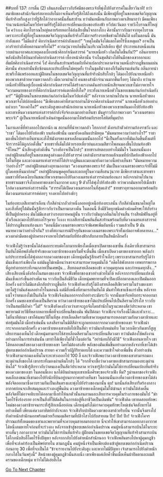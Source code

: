 ##บทที่ 137: การตื่น (2)
เส้นแสงนั้นราวกับรัศมีของพระเจ้าที่พุ่งไปยังสวรรค์ในเสี้ยววินาที!
ทว่าสมาชิกของสำนักจันทร์สลายกลับไม่อาจเห็นหรือรู้สึกได้ถึงแสงนั้น มีเพียงผู้ที่อยู่ในขอบเขตจิตวิญญาณที่แท้จริงหรือสูงกว่าที่รู้สึกได้ว่าอากาศนั้นสั่นสะท้าน ทว่ามันเหมือนกับภาพลวงตาเสียมากว่า
มีคนเพียงจำนวนน้อยนิดในทวีปครามที่รับรู้ได้ถึงการเปลี่ยนแปลงของท้องฟ้า
ทวีปตะวันตก
ราชวังโบราณที่ใหญ่โต
คว้างงง
ศิลาโบราณใหญ่หลายร้อยหลาได้ส่งเสียงขึ้นใจกลางโถง ศิลานั้นราวกับมาจากยุคโบราณเพราะกระทั่งผู้ที่อยู่ในขอบเขตจิตวิญญาณที่แท้จริงก็ไม่อาจสร้างรอยขีดข่วนให้มันได้ แต่ในตอนนี้ มันกำลังแตก
“ไม่ดีแล้ว! ศิลากำเนิดสวรรค์กำลังแตก!”
“เหตุใดมันจึงได้แตกโดยไร้ซึ่งเหตุผล? อาจเป็นลางร้ายกำลังคืบคลานมาหรือไม่?”
ความวุ่นวายเกิดขึ้นในบริเวณใกล้เคียง
ฟุ่บ!
ประกายแสงหนึ่งแล่นวาบผ่านอากาศและหยุดลงเบื้องหน้าศิลากำเนิดสวรรค์
“นายเหนือหัว เกิดอันใดขึ้นกัน!?”
กลิ่นอายทรงพลังนับสิบได้บินมายังศิลากำเนิดสวรรค์
เบื้องหน้าศิลานั้น ร่างในชุดสีม่วงได้ยืนมือของเขาออกและสัมผัสศิลากำเนิดสวรรค์
วิ้ง!
ศิลาสั่นสะท้านพร้อมกับที่คำแปลกประหลาดจำนวนหนึ่งปรากฏขึ้นบนแผ่นศิลานั้น คำเหล่านั้นซับซ้อนและแปรเปลี่ยนไม่หยุดยั้ง
ร่างในชุดสีม่วงเองก็เริ่มดิ้นรนเช่นกัน กลิ่นอายน่าสะพรึงได้แพร่ออกและผู้ฝึกตนในขอบเขตจิตวิญญาณที่แท้จริงนับสิบใกล้ๆ ได้มองไปยังนายเหนือหัวของพวกเขาด้วยความหวาดกลัว
เมื่อเวลาผ่านไป คนของสำนักจำนวนมากขึ้นเรื่อยๆ ได้มาถึง ทว่านายเหนือหัวที่ยืนอยู่เบื้องหน้าศิลากำเนิดสวรรค์ได้สร้างแรงกดดันอย่างหนักเสียจนพวกเขาไม่อาจหายใจ
“ความหมายของการที่ศิลากำเนิดสวรรค์แตกคือสิ่งใด? กระทั่งนายเหนือหัวในขอบเขตแก่นก่อกำเนิดยังมา!”
“มีผู้ฝึกตนในขอบเขตแก่นก่อกำเนิดในทวีปแห่งนี้!”
หลังจากเวลาผ่านไปนาน นายเหนือหัวของพวกเขาจึงได้ปล่อยมือลง
“มีเพียงสองคำที่สามารถอ่านได้จากศิลากำเนิดสวรรค์” นายเหนือหัวเอ่ยอย่างแผ่วเบา
“สองคำใด?” คนระดับสูงของสำนักเอ่ยถาม
นายเหนือหัวของพวกเขาพลันมองไปยังท้องฟ้า และเขาเห็นดวงเนตรแห่งสวรรค์กำลังจับจ้องลงมาอย่างเย็นชา มันดูราวกับภาพลวงตา
“ดวงเนตรของพระเจ้า” ผู้เป็นนายเหนือหัวเค้นคำพูดนั้นออกมาได้พร้อมกับรอยโลหิตที่มุมปาก

ในกาแลกซี่ที่ห่างออกไปมากนัก
ณ สถานที่ที่น่าหวาดกลัว
โฮกกกก!
มังกรเก้าตัวคำรามก้องราชวัง และ ‘ราชา’ ได้มองไปยังท้องฟ้า บนท้องฟ้านั้น เมฆายังคงผันแปรมิหยุด
“มันหมายความว่าอย่างไร?” ราชามองขึ้นไปอย่างเย็นชาและสั่งให้มังกรของเขาเคลื่อนเมฆนั้นออกไป
“นี่เป็นครั้งแรกที่มันเกิดขึ้นตั้งแต่ที่จักรวรรดิได้ถูกก่อตั้งขึ้น” ชายชราที่เต็มไปด้วยรอยเหี่ยวย่นและผมสีขาวโพลนมองขึ้นไปบนท้องฟ้า
“ที่ไหน?” น้ำเสียงสูงส่งดังขึ้น
“บางทีอาจเป็นใกล้ๆ” ชายชราเอ่ยตอบอย่างไม่มั่นใจ
ในตอนนั้นเอง เหล่าผู้ฝึกตนที่อยู่ในขอบเขตสูงต่างมองไปยังสวรรค์
เหล่ามังกรสามารถผลักเมฆที่ปกปิดท้องฟ้าออกไปได้ในที่สุด และดวงเนตรแห่งสวรรค์ก็ได้ปรากฏขึ้นและมองมายังดาวดวงนี้อย่างเย็นชา
“มันหมายความว่าอย่างไร?” เหล่าผู้ฝึกตนต่างอุทานออกมา
“ดวงเนตรของพระเจ้า! มันเป็นดวงเนตรของพระเจ้าที่ไม่มีผู้ใดเคยเห็นมาก่อน!”
เหล่าผู้ฝึกตนพูดคุยกันและตกอยู่ในความสับสนวุ่นวาย
มีเพียงราชาและชายชราผมขาวที่ยังคงเงียบงันขณะที่พวกเขามองไปยังดวงเนตรแห่งสวรรค์บนท้องนภา
หลังจากผ่านไปนาน ชายชราผมขาวจึงโบกคทาของเขาในอากาศ และงู 9 ตัวก็ได้พุ่งไปยังท้องฟ้า ทว่าพวกมันหายไปเมื่อเข้าใกล้ดวงเนตรแห่งสวรรค์นั้น
“สวรรค์ได้เปิดดวงเนตรออกในที่สุดแล้ว!” ชายชราอุทานออกมาพร้อมกับที่ดวงเนตรแห่งสวรรค์ค่อยๆ จางหายไปอย่างช้าๆ

ในท้องทะเลสีเทาพร่าเลือน เรือสีดำน่ากลัวลำหนึ่งลอยอยู่เหนือท้องทะเลนั้น
เรือสีดำนั้นขนาดใหญ่โต และสิ่งที่อยู่ใต้มันนั้นรู้สึกราวกับว่าเป็นยามกลางคืน
ในตอนนี้ สิ่งมีชีวิตทุกชนิดต่างค้อมศีรษะให้กับร่างที่เป็นผู้ปกครอง มันไม่มีแสงสว่างรอบกายคนผู้นั้น ราวกับว่ามันถูกกลืนกินไปจนสิ้น
ร่างสีทมิฬยืนอยู่ที่หัวเรือและมองไปยังทะเลไร้จุดจบ
วิ้งงงง
ทะเลสีเทานั้นพลันสั่นสะท้านพร้อมกับที่ดวงเนตรแห่งสวรรค์ได้ปรากฏขึ้นบนท้องนภา
“ตอนนี้มีดวงเนตรของพระเจ้าพิเศษเพิ่มอันหนึ่ง รวมแล้วเป็น 9 มันหมายความว่าอย่างไรกัน? บางทีสถานการณ์ปัจจุบันของดวงเนตรของพระเจ้าทั้งแปดอาจพังทลายลง...”
ดวงตาดำมืดของผู้ปกครองจางหายไปพร้อมกับที่ท้องฟ้ากลับกลายเป็นสีหมึกอีกครั้ง

จ้าวเฟิงไม่รู้ว่าเขานั้นได้ส่งผลกระทบต่อโลกมากเพียงใดเมื่อเขาเปิดตาของเขาขึ้น
สิ่งเดียวที่เขาสามารถยืนยันได้คือพลังที่แท้จริงของดวงตาซ้ายของเขาเริ่มที่จะตื่นขึ้น เมื่อเขาเปิดดวงตาของเขาออก พลังเก่าแก่ประการหนึ่งได้พุ่งออกจากดวงตาของเขา เด็กหนุ่มนั้นรู้สึกเศร้าใจเล็กๆ เพราะเขาสามารถรับรู้ได้ว่ามันแข็งแกร่งเพียงใด แต่มันดูไม่เหมือนว่าเขาจะสามารถควบคุมมันได้
“อดีตได้พังทลาย เทพบรรพกาลที่ถูกทำลายกระทั่งจนกลายเป็นเศษฝุ่น... สืบทอดสายเลือดของข้า ควบคุมทุกคน และกำหนดทุกสิ่ง...” เสียงเสียงหนึ่งดังก้องในสมองของเขา
จ้าวเฟิงขยี้ตาของเขาอย่างช่วยไม่ได้ หลังจากการเปลี่ยนแปลงนี้มันแข็งแกร่งขึ้นอย่างชัดเจน ราวกับเป็นสิ่งมีชีวิต
เด็กหนุ่มพยายามที่จะปิดเปลือกตาลงและเปิดมันออกอีกครั้ง แต่ว่าไม่มีแสงลึกลับปรากฏขึ้นอีก จ้าวเฟิงยังคงรับรู้ได้ถึงสายเลือดสีเขียวครามในร่างของเขา
เขาไม่รู้ว่ามันส่งผลอย่างไรในตอนนี้ แต่มีสิ่งหนึ่งที่สามารถยืนยันได้ มันทำให้เขาแข็งแกร่งขึ้น หลังจากแน่ใจว่าตนเองไม่เป็นอันใด จ้าวเฟิงจึงเดินออกจากถ้ำอย่างระมัดระวัง
จากนั้นเขาจึงหยิบกระจกออกมาอีกครั้ง
ผมของเขายังคงเป็นสีคราม ทว่าดวงตาซ้ายของเขาได้แปรเปลี่ยนไปเป็นสีครามโปร่งใส ราวกับว่าเป็นสมบัติล้ำค่า
“ไม่!”
จ้าวเฟิงยังคงกังวลว่าเขาจะถูกจับโดยสำนักในฐานะของสัตว์ประหลาด
เขาพยายามด้วยวิธีที่หลากหลายเพื่อที่จะเปลี่ยนสีของมัน
พันปีต่อมา จ้าวเฟิงจะจำเรื่องนี้ได้และหัวเราะ...
ไม่กี่นาทีต่อมา เขาก็ค้นพบวิธีในที่สุด
สายเลือดสีครามที่เขาควบคุมสามารถหลอมรวมกับดวงตาซ้ายและห่อหุ้มมันได้ เมื่อทำเช่นนั้น แสงสีครามในมิติสีดำจะถูกแยกออกจากดวงตาซ้ายของเขา
จ้าวเฟิงนำกระจกออกมาอีกครั้ง ดวงตาซ้ายของเขากลับไปเป็นสีดำ ทว่ามันกลับหม่นทึบ ในเวลาเดียวกันเขาก็สูญเสียการมองเห็นไป
เด็กหนุ่มสามารถใช้สายเลือดสีครามในการเปลี่ยนสีดวงตา ทว่ามันต้องใช้พลังงานอย่างมากในการทำเช่นนั้น เขาทำได้เพียงไม่กี่ชั่วโมงต่อวัน
“อย่าน้อยก็ยังมีวิธี” จ้าวเฟิงถอนหายใจ
เขาได้ทดลองพลังของดวงตาซ้ายของเขา โดยไม่ต้องสงสัย พลังของมันเพิ่มขึ้นอย่างมากหลังจากที่เขาได้เข้าสู่ขอบเขตก่อกำเนิดปราณ
สายตา ความเร็วปฏิกิริยาตอบโต้ และความเข้าใจต่างเพิ่มขึ้น ตัวอย่างเช่น จ้าวเฟิงสามารถมองเห็นในระยะห่างออกไป 100 ลี้ และจ้าวเฟิงพบว่าดวงตาซ้ายของเขาสามารถมองทะลุผ่านสิ่งของได้ เขากระทั่งมองผ่านหินใกล้ๆ ได้
“ยากที่จะเชื่อว่าดวงตาของข้าสามารถมองทะลุผ่านหินได้”
จ้าวเฟิงรู้สึกราวกับว่าตนเองเป็นสัตว์ประหลาด ทว่าเขารู้สึกว่ามันไม่ใช่การเปลี่ยนแปลงที่แท้จริงของดวงตาของเขา
ในตอนนี้เอง นกได้บินผ่านหุบเขาเหนือศีรษะของจ้าวเฟิง
หืม?
รูม่านตาของจ้าวเฟิงหดเล็กลงขณะที่เขามองไปยังนักที่บินอยู่บนอากาศอย่างเย็นชา
ในตอนนั้นเองที่ดวงตาซ้ายของเขาได้ส่งพลังจิตออกมาซึ่งควบรวมกันเป็นเส้นตรงและพุ่งไปยังร่างของนกนั้น
ตุบ!
นกนั้นส่งเสียงกรีดร้องกลางอากาศก่อนจะเสียสมดุลและร่วงลงสู่พื้นดิน
ดวงตาซ้ายของเด็กหนุ่มไม่ได้ฆ่านก ทว่ามันได้ส่งคลื่นพลังจิตที่ไม่อาจอธิบายได้ออกมาซึ่งทำให้นกตัวนั้นลนลานและเสียการควบคุมในร่างกายของมันไป
“ฆ่าโดยไร้ซึ่งร่องรอย อาจเป็นสิ่งที่ใช้ตัดสินในการต่อสู้ที่เอาชีวิตเป็นเดิมพัน” จ้าวเฟิงคิด
เขาทดสอบทักษะใหม่ของดวงตาซ้ายจนกระทั่งรู้สึกเหนื่อยอ่อน เด็กหนุ่มยังไม่อาจควบคุมทักษะใหม่เช่นจิตสังหารได้อย่างเต็มที่
เพียงแค่ดวงอาทิตย์กำลังจะตก
จ้าวเฟิงรีบปกปิดดวงตาของเขาด้วยริบบิ้น จากนั้นจึงตรงไปยังตำหนักสำนักนอกพร้อมด้วยเรือนผมสีครามที่ปลิวไสวไปกับสายลม
ปึก! ปึก! ปึก!
จ้าวเฟิงโคจรปราณแท้ทั้งหมดของเขาและพยายามที่จะควบคุมสายลมรอบกาย นี่จะทำให้เขาสามารถลอยกลางอากาศได้หนึ่งลมหายใจก่อนที่จะร่วงลง
หลังจากเข้าสู่ขอบเขตก่อกำเนิดปราณ คนผู้หนึ่งสามารถบินได้ในระยะทางสั้นๆ กลางอากาศ ทว่ามันไม่ใช่การบินที่แท้จริง
ผู้ฝึกตนในขอบเขตจิตวิญญาณที่แท้จริงสามารถบินได้ไกลนับสิบลี้โดยไร้ซึ่งปัญหา
หลังจากกลับไปยังตำหนักสำนักนอก จ้าวเฟิงพลันตรงไปหาผู้คุมกฎชิวเพื่อที่จะส่งคำร้องเป็นศิษย์สายใน ตามกฎนั้น คนผู้หนึ่งจำเป็นเพียงต้องเข้าสู่ขอบเขตก่อกำเนิดปราณก่อนอายุ 30 เพื่อที่จะเป็นได้
“ข้าจะรายงานไปยังระดับสูง และหากไม่มีปัญหา เจ้าสามารถไปยังตำหนักกลางได้ในวันพรุ่งนี้”
สีหน้าของผู้คุมกฎชิวนั้นสงบนิ่ง เขาเพียงแค่เลิกคิ้วขึ้นเมื่อเห็นผ้าปิดตาและผมสีครามของเด็กหนุ่ม ทว่าไม่ได้เอ่ยสิ่งใด


[Go To Next Chapter]( ./138.md)